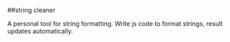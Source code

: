 ##string cleaner

A personal tool for string formatting. Write js code to format strings, result updates automatically.

